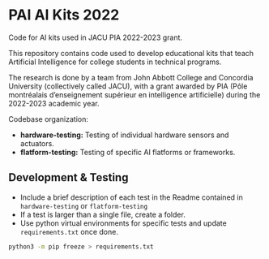 # PAI AI Kits 2022
Code for AI kits used in JACU PIA 2022-2023 grant.

This repository contains code used to develop educational kits that teach Artificial Intelligence for college students in technical programs.

The research is done by a team from John Abbott College and Concordia University (collectively called JACU), with a grant awarded by PIA (Pôle montréalais d’enseignement supérieur en intelligence artificielle) during the 2022-2023 academic year.

Codebase organization:

- **hardware-testing:** Testing of individual hardware sensors and actuators. 
- **flatform-testing:** Testing of specific AI flatforms or frameworks. 

## Development & Testing

- Include a brief description of each test in the Readme contained in `hardware-testing` or `flatform-testing`
- If a test is larger than a single file, create a folder.
- Use python virtual environments for specific tests and update `requirements.txt` once done.

```bash
python3 -m pip freeze > requirements.txt
```

